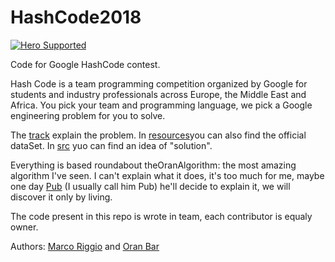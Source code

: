 # HashCode2018

[![Hero Supported](https://img.shields.io/badge/Support%20Level-Hero%20Supported-457387.svg)](https://en.wikipedia.org/wiki/Chewbacca)

Code for Google HashCode contest.

Hash Code is a team programming competition organized by Google for students and industry professionals across Europe, 
the Middle East and Africa. You pick your team and programming language, we pick a Google engineering problem for you to solve. 

The [track](/resources/online_qualification_round_2018.pdf) explain the problem.
In [resources](/resources)you can also find the official dataSet.
In [src](/src) yuo can find an idea of "solution".

Everything is based roundabout theOranAlgorithm: the most amazing algorithm I've seen.
I can't explain what it does, it's too much for me, maybe one day [Pub](https://github.com/OranBar) (I usually call him Pub)
he'll decide to explain it, we will discover it only by living. 


The code present in this repo is wrote in team, each contributor is equaly owner.

Authors: [Marco Riggio](https://github.com/MarcoAlessandroRiggio) and [Oran Bar](https://github.com/OranBar)
